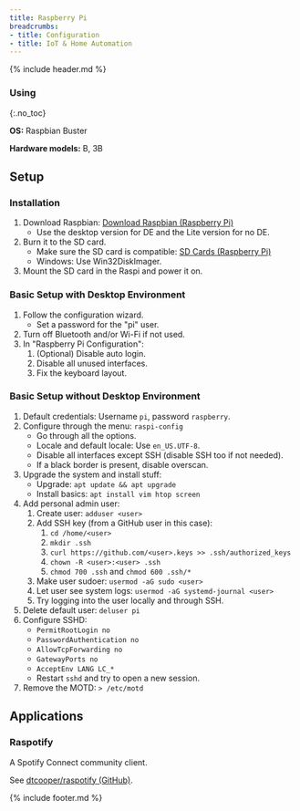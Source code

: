 ```yaml
---
title: Raspberry Pi
breadcrumbs:
- title: Configuration
- title: IoT & Home Automation
---
```

{% include header.md %}

### Using
{:.no_toc}

**OS:** Raspbian Buster

**Hardware models:** B, 3B

## Setup

### Installation

1. Download Raspbian: [Download Raspbian (Raspberry Pi)](https://www.raspberrypi.org/downloads/raspbian/)
    - Use the desktop version for DE and the Lite version for no DE.
1. Burn it to the SD card.
    - Make sure the SD card is compatible: [SD Cards (Raspberry Pi)](https://www.raspberrypi.org/documentation/installation/sd-cards.md)
    - Windows: Use Win32DiskImager.
1. Mount the SD card in the Raspi and power it on.

### Basic Setup with Desktop Environment

1. Follow the configuration wizard.
    - Set a password for the "pi" user.
1. Turn off Bluetooth and/or Wi-Fi if not used.
1. In "Raspberry Pi Configuration":
    1. (Optional) Disable auto login.
    1. Disable all unused interfaces.
    1. Fix the keyboard layout.

### Basic Setup without Desktop Environment

1. Default credentials: Username `pi`, password `raspberry`.
1. Configure through the menu: `raspi-config`
    - Go through all the options.
    - Locale and default locale: Use `en_US.UTF-8`.
    - Disable all interfaces except SSH (disable SSH too if not needed).
    - If a black border is present, disable overscan.
1. Upgrade the system and install stuff:
    - Upgrade: `apt update && apt upgrade`
    - Install basics: `apt install vim htop screen`
1. Add personal admin user:
    1. Create user: `adduser <user>`
    1. Add SSH key (from a GitHub user in this case):
        1. `cd /home/<user>`
        1. `mkdir .ssh`
        1. `curl https://github.com/<user>.keys >> .ssh/authorized_keys`
        1. `chown -R <user>:<user> .ssh`
        1. `chmod 700 .ssh` and `chmod 600 .ssh/*`
    1. Make user sudoer: `usermod -aG sudo <user>`
    1. Let user see system logs: `usermod -aG systemd-journal <user>`
    1. Try logging into the user locally and through SSH.
1. Delete default user: `deluser pi`
1. Configure SSHD:
    - `PermitRootLogin no`
    - `PasswordAuthentication no`
    - `AllowTcpForwarding no`
    - `GatewayPorts no`
    - `AcceptEnv LANG LC_*`
    - Restart `sshd` and try to open a new session.
1. Remove the MOTD: `> /etc/motd`

## Applications

### Raspotify

A Spotify Connect community client.

See [dtcooper/raspotify (GitHub)](https://github.com/dtcooper/raspotify).

{% include footer.md %}
